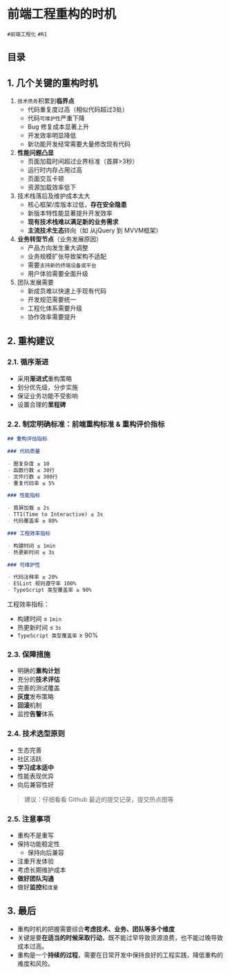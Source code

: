 
# 前端工程重构的时机

`#前端工程化` `#R1` 


## 目录
<!-- toc -->
 ## 1. 几个关键的重构时机 

1. `技术债务`积累到**临界点**
	- 代码重复度过高（相似代码超过3处）
	- 代码`可维护性`严重下降
	- Bug 修复成本显著上升
	- 开发效率明显降低
	- 新功能开发经常需要大量修改现有代码
2. **性能问题凸显**
	- 页面加载时间超过业界标准（首屏>3秒）
	- 运行时内存占用过高
	- 页面交互卡顿
	- 资源加载效率低下
3. 技术栈落后及维护成本太大
	- 核心框架/库版本过低，**存在安全隐患**
	- 新版本特性能显著提升开发效率
	- **现有技术栈难以满足新的业务需求**
	- **主流技术生态**转向（如 从jQuery 到 MVVM框架）
4. **业务转型节点**（业务发展原因）
	- 产品方向发生重大调整
	- 业务规模扩张导致架构不适配
	- 需要`支持新的终端设备或平台`
	- 用户体验需要全面升级
5. 团队发展需要
	- 新成员难以快速上手现有代码
	- 开发规范需要统一
	- 工程化体系需要升级
	- 协作效率需要提升

## 2. 重构建议

### 2.1. 循序渐进

- 采用**渐进式**重构策略
- 划分优先级，分步实施
- 保证业务功能不受影响
- 设置合理的**里程碑**

### 2.2. 制定明确标准：**前端重构标准 & 重构评价指标**

````markdown
## 重构评估指标

### 代码质量

- 圈复杂度 ≤ 10
- 函数行数 ≤ 30行
- 文件行数 ≤ 300行
- 重复代码率 ≤ 5%

### 性能指标

- 首屏加载 ≤ 2s
- TTI(Time to Interactive) ≤ 3s
- 代码覆盖率 ≥ 80%

### 工程效率指标

- 构建时间 ≤ 1min
- 热更新时间 ≤ 3s

### 可维护性

- 代码注释率 ≥ 20%
- ESLint 规则遵守率 100%
- TypeScript 类型覆盖率 ≥ 90%
````

工程效率指标：
- 构建时间 ≤ `1min`
- 热更新时间 ≤ `3s`
- `TypeScript 类型覆盖率` ≥ 90%

### 2.3. 保障措施

- 明确的**重构计划**
- 充分的**技术评估**
- 完善的测试覆盖
- **灰度**发布策略
- **回滚**机制
- 监控**告警**体系

### 2.4. 技术选型原则

- 生态完善
- 社区活跃
- **学习成本适中**
- 性能表现优异
- 向后兼容性好

>  建议：仔细看看 Github 最近的提交记录，提交热点图等

### 2.5. 注意事项

- 重构不是重写
- 保持功能稳定性
	- 保持向后兼容
- 注重开发体验
- 考虑长期维护成本
- **做好团队沟通**
- 做好**监控**和`度量`

## 3. 最后

- 重构时机的把握需要综合**考虑技术、业务、团队等多个维度**
- 关键是要**在适当的时候采取行动**，既不能过早导致资源浪费，也不能过晚导致成本过高。
- 重构是一个**持续的过程**，需要在日常开发中保持良好的工程实践，降低重构的难度和风险。